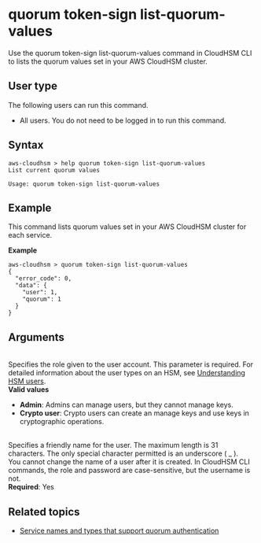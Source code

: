 # quorum token\-sign list\-quorum\-values<a name="cloudhsm_cli-qm-token-list-qm"></a>

Use the quorum token\-sign list\-quorum\-values command in CloudHSM CLI to lists the quorum values set in your AWS CloudHSM cluster\.

## User type<a name="quorum-token-list-qm-user-type"></a>

The following users can run this command\.
+ All users\. You do not need to be logged in to run this command\.

## Syntax<a name="quorum-token-list-qm-syntax"></a>

```
aws-cloudhsm > help quorum token-sign list-quorum-values 
List current quorum values

Usage: quorum token-sign list-quorum-values
```

## Example<a name="quorum-token-list-qm-examples"></a>

This command lists quorum values set in your AWS CloudHSM cluster for each service\.

**Example**  

```
aws-cloudhsm > quorum token-sign list-quorum-values
{
  "error_code": 0,
  "data": {
    "user": 1,
    "quorum": 1
  }
}
```

## Arguments<a name="quorum-token-list-qm-arguments"></a>

***<role>***  
Specifies the role given to the user account\. This parameter is required\. For detailed information about the user types on an HSM, see [Understanding HSM users](manage-hsm-users.md)\.  
**Valid values**  
+ **Admin**: Admins can manage users, but they cannot manage keys\.
+ **Crypto user**: Crypto users can create an manage keys and use keys in cryptographic operations\.

***<username>***  
Specifies a friendly name for the user\. The maximum length is 31 characters\. The only special character permitted is an underscore \( \_ \)\.  
You cannot change the name of a user after it is created\. In CloudHSM CLI commands, the role and password are case\-sensitive, but the username is not\.  
**Required**: Yes

## Related topics<a name="quorum-token-list-qm-seealso"></a>
+ [Service names and types that support quorum authentication](quorum-auth-chsm-cli-service-names.md)